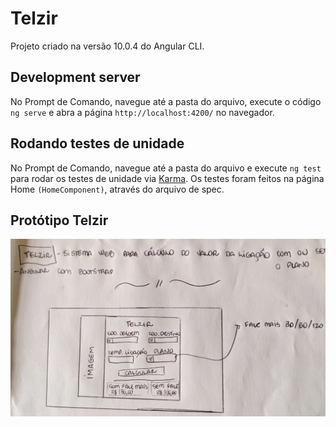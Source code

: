 # Telzir
Projeto criado na versão 10.0.4 do Angular CLI.


## Development server
No Prompt de Comando, navegue até a pasta do arquivo, execute o código `ng serve` e abra a página `http://localhost:4200/` no navegador.


## Rodando testes de unidade
No Prompt de Comando, navegue até a pasta do arquivo e execute `ng test` para rodar os testes de unidade via [Karma](https://karma-runner.github.io). Os testes foram feitos na página Home `(HomeComponent)`, através do arquivo de spec.


## Protótipo Telzir 
![print](https://raw.githubusercontent.com/ramou1/telzir/master/src/assets/imgs/prototipo.jpg)